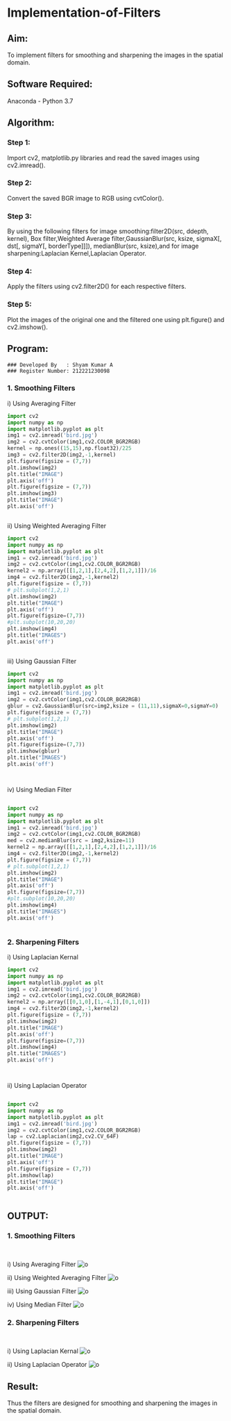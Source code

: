 # Implementation-of-Filters
## Aim:
To implement filters for smoothing and sharpening the images in the spatial domain.

## Software Required:
Anaconda - Python 3.7

## Algorithm:
### Step 1:

Import cv2, matplotlib.py libraries and read the saved images using cv2.imread().

### Step 2:

Convert the saved BGR image to RGB using cvtColor().

### Step 3:

By using the following filters for image smoothing:filter2D(src, ddepth, kernel), Box filter,Weighted Average filter,GaussianBlur(src, ksize, sigmaX[, dst[, sigmaY[, borderType]]]), medianBlur(src, ksize),and for image sharpening:Laplacian Kernel,Laplacian Operator.

### Step 4:

Apply the filters using cv2.filter2D() for each respective filters.

### Step 5:

Plot the images of the original one and the filtered one using plt.figure() and cv2.imshow().

## Program:
```
### Developed By   : Shyam Kumar A 
### Register Number: 212221230098
```

### 1. Smoothing Filters

i) Using Averaging Filter
```Python
import cv2
import numpy as np
import matplotlib.pyplot as plt
img1 = cv2.imread('bird.jpg')
img2 = cv2.cvtColor(img1,cv2.COLOR_BGR2RGB)
kernel = np.ones((15,15),np.float32)/225
img3 = cv2.filter2D(img2,-1,kernel)
plt.figure(figsize = (7,7))
plt.imshow(img2)
plt.title("IMAGE")
plt.axis('off')
plt.figure(figsize = (7,7))
plt.imshow(img3)
plt.title("IMAGE")
plt.axis('off')



```
ii) Using Weighted Averaging Filter
```Python
import cv2
import numpy as np
import matplotlib.pyplot as plt
img1 = cv2.imread('bird.jpg')
img2 = cv2.cvtColor(img1,cv2.COLOR_BGR2RGB)
kernel2 = np.array([[1,2,1],[2,4,2],[1,2,1]])/16
img4 = cv2.filter2D(img2,-1,kernel2)
plt.figure(figsize = (7,7))
# plt.subplot(1,2,1)
plt.imshow(img2)
plt.title("IMAGE")
plt.axis('off')
plt.figure(figsize=(7,7))
#plt.subplot(10,20,20)
plt.imshow(img4)
plt.title("IMAGES")
plt.axis('off')



```
iii) Using Gaussian Filter
```Python
import cv2
import numpy as np
import matplotlib.pyplot as plt
img1 = cv2.imread('bird.jpg')
img2 = cv2.cvtColor(img1,cv2.COLOR_BGR2RGB)
gblur = cv2.GaussianBlur(src=img2,ksize = (11,11),sigmaX=0,sigmaY=0)
plt.figure(figsize = (7,7))
# plt.subplot(1,2,1)
plt.imshow(img2)
plt.title("IMAGE")
plt.axis('off')
plt.figure(figsize=(7,7))
plt.imshow(gblur)
plt.title("IMAGES")
plt.axis('off')




```

iv) Using Median Filter
```Python

import cv2
import numpy as np
import matplotlib.pyplot as plt
img1 = cv2.imread('bird.jpg')
img2 = cv2.cvtColor(img1,cv2.COLOR_BGR2RGB)
med = cv2.medianBlur(src = img2,ksize=11)
kernel2 = np.array([[1,2,1],[2,4,2],[1,2,1]])/16
img4 = cv2.filter2D(img2,-1,kernel2)
plt.figure(figsize = (7,7))
# plt.subplot(1,2,1)
plt.imshow(img2)
plt.title("IMAGE")
plt.axis('off')
plt.figure(figsize=(7,7))
#plt.subplot(10,20,20)
plt.imshow(img4)
plt.title("IMAGES")
plt.axis('off')



```

### 2. Sharpening Filters
i) Using Laplacian Kernal
```Python
import cv2
import numpy as np
import matplotlib.pyplot as plt
img1 = cv2.imread('bird.jpg')
img2 = cv2.cvtColor(img1,cv2.COLOR_BGR2RGB)
kernel2 = np.array([[0,1,0],[1,-4,1],[0,1,0]])
img4 = cv2.filter2D(img2,-1,kernel2)
plt.figure(figsize = (7,7))
plt.imshow(img2)
plt.title("IMAGE")
plt.axis('off')
plt.figure(figsize=(7,7))
plt.imshow(img4)
plt.title("IMAGES")
plt.axis('off')




```
ii) Using Laplacian Operator
```Python

import cv2
import numpy as np
import matplotlib.pyplot as plt
img1 = cv2.imread('bird.jpg')
img2 = cv2.cvtColor(img1,cv2.COLOR_BGR2RGB)
lap = cv2.Laplacian(img2,cv2.CV_64F)
plt.figure(figsize = (7,7))
plt.imshow(img2)
plt.title("IMAGE")
plt.axis('off')
plt.figure(figsize = (7,7))
plt.imshow(lap)
plt.title("IMAGE")
plt.axis('off')



```

## OUTPUT:
### 1. Smoothing Filters
</br>

i) Using Averaging Filter
![o](s1.png)


ii) Using Weighted Averaging Filter
![o](s2.png)


iii) Using Gaussian Filter
![o](s3.png)

iv) Using Median Filter
![o](s4.png)

### 2. Sharpening Filters
</br>

i) Using Laplacian Kernal
![o](s5.png)

ii) Using Laplacian Operator
![o](s6.png)

## Result:
Thus the filters are designed for smoothing and sharpening the images in the spatial domain.
